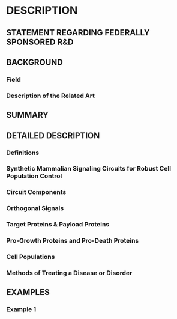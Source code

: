 # DESCRIPTION

## STATEMENT REGARDING FEDERALLY SPONSORED R&D

## BACKGROUND

### Field

### Description of the Related Art

## SUMMARY

## DETAILED DESCRIPTION

### Definitions

### Synthetic Mammalian Signaling Circuits for Robust Cell Population Control

### Circuit Components

### Orthogonal Signals

### Target Proteins & Payload Proteins

### Pro-Growth Proteins and Pro-Death Proteins

### Cell Populations

### Methods of Treating a Disease or Disorder

## EXAMPLES

### Example 1


